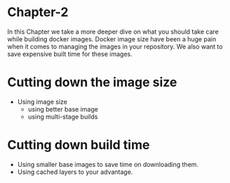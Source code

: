 # Chapter-2
In this Chapter we take a more deeper dive on what you should take care while building docker images. Docker image size have been a huge pain when it comes to managing the images in your repository. We also want to save expensive built time for these images.

# Cutting down the image size
- Using image size
    - using better base image 
    - using multi-stage builds

# Cutting down build time 
- Using smaller base images to save time on downloading them.
- Using cached layers to your advantage.